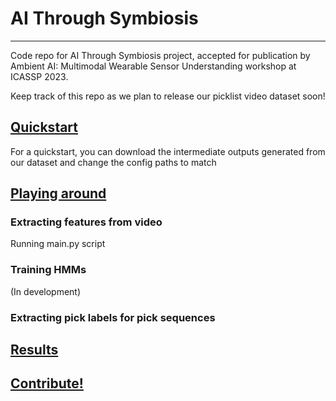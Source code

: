 # AI Through Symbiosis

----------------------

Code repo for AI Through Symbiosis project, accepted for publication by Ambient AI: Multimodal Wearable Sensor Understanding workshop at ICASSP 2023.

Keep track of this repo as we plan to release our picklist video dataset soon!

## <ins>Quickstart</ins>

For a quickstart, you can download the intermediate outputs generated from our dataset and change the config paths to match

## <ins>Playing around</ins>

### Extracting features from video

Running main.py script


### Training HMMs

(In development)

### Extracting pick labels for pick sequences


## <ins> Results </ins>


## <ins> Contribute! </ins>
